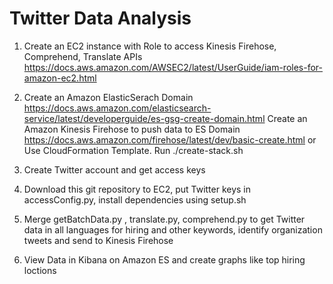 # Twitter Data Analysis

1) Create an EC2 instance with Role to access Kinesis Firehose, Comprehend, Translate APIs
https://docs.aws.amazon.com/AWSEC2/latest/UserGuide/iam-roles-for-amazon-ec2.html

2) Create an Amazon ElasticSerach Domain
https://docs.aws.amazon.com/elasticsearch-service/latest/developerguide/es-gsg-create-domain.html
Create an Amazon Kinesis Firehose to push data to ES Domain
https://docs.aws.amazon.com/firehose/latest/dev/basic-create.html
or
Use CloudFormation Template. Run ./create-stack.sh

3) Create Twitter account and get access keys

4) Download this git repository to EC2, put Twitter keys in accessConfig.py, install dependencies using setup.sh

5) Merge getBatchData.py , translate.py, comprehend.py to get Twitter data in all languages for hiring and other keywords, 
identify organization tweets and send to Kinesis Firehose

6) View Data in Kibana on Amazon ES and create graphs like top hiring loctions

